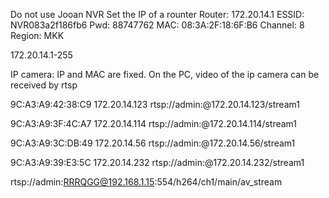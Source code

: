 Do not use Jooan NVR
Set the IP of a rounter
Router: 172.20.14.1
ESSID: NVR083a2f186fb6
Pwd: 88747762
MAC: 08:3A:2F:18:6F:B6
Channel: 8
Region: MKK

172.20.14.1-255 

IP camera: IP and MAC are fixed. On the PC, video of the ip camera can be received by rtsp

9C:A3:A9:42:38:C9    172.20.14.123  rtsp://admin:@172.20.14.123/stream1

9C:A3:A9:3F:4C:A7   172.20.14.114   rtsp://admin:@172.20.14.114/stream1

9C:A3:A9:3C:DB:49   172.20.14.56    rtsp://admin:@172.20.14.56/stream1

9C:A3:A9:39:E3:5C   172.20.14.232   rtsp://admin:@172.20.14.232/stream1

rtsp://admin:RRRQGG@192.168.1.15:554/h264/ch1/main/av_stream

